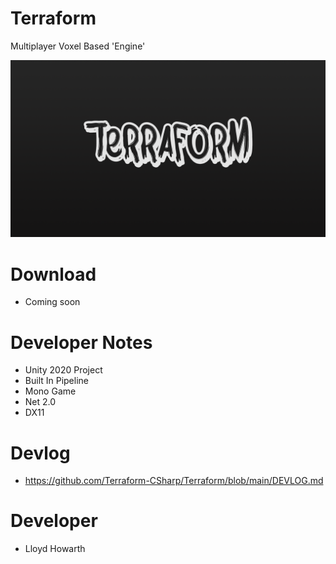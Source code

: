 # Terraform
Multiplayer Voxel Based 'Engine'

![alt text](https://github.com/Terraform-CSharp/Terraform/blob/images/Terraform.png?raw=true)

# Download
- Coming soon

# Developer Notes
- Unity 2020 Project
- Built In Pipeline
- Mono Game
- Net 2.0
- DX11

# Devlog
- https://github.com/Terraform-CSharp/Terraform/blob/main/DEVLOG.md

# Developer
- Lloyd Howarth
